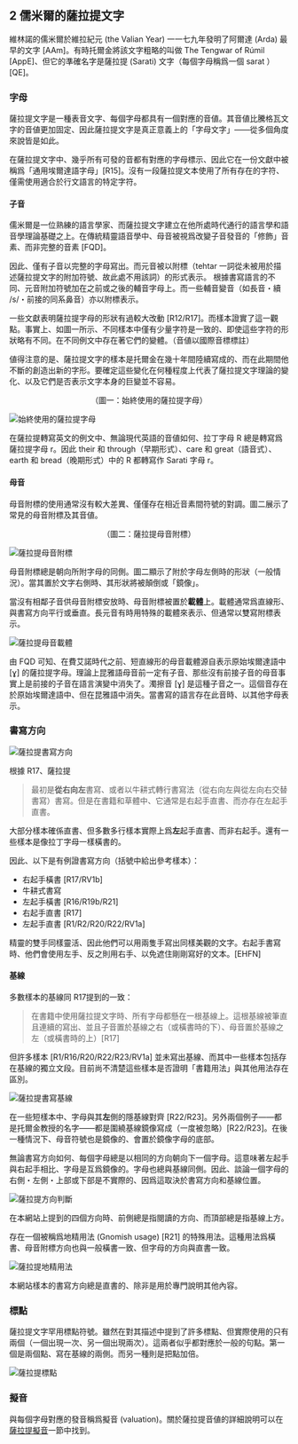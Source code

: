 ## 2 儒米爾的薩拉提文字

維林諾的儒米爾於維拉紀元 (the Valian Year) 一一七九年發明了阿爾達 (Arda) 最早的文字 [AAm]。有時托爾金將該文字粗略的叫做 The Tengwar of Rúmil [AppE]、但它的準確名字是薩拉提 (Sarati) 文字（每個字母稱爲一個 sarat ）[QE]。

### 字母

薩拉提文字是一種表音文字、每個字母都具有一個對應的音値。其音値比騰格瓦文字的音値更加固定、因此薩拉提文字是真正意義上的「字母文字」——從多個角度來說皆是如此。

在薩拉提文字中、幾乎所有可發的音都有對應的字母標示、因此它在一份文獻中被稱爲「通用埃爾達語字母」[R15]。沒有一段薩拉提文本使用了所有存在的字符、僅需使用適合於行文語言的特定字符。

#### 子音

儒米爾是一位熟練的語言學家、而薩拉提文字建立在他所處時代通行的語言學和語音學理論基礎之上。在傳統精靈語音學中、母音被視爲改變子音發音的「修飾」音素、而非完整的音素 [FQD]。

因此、僅有子音以完整的字母寫出。而元音被以附標（tehtar 一詞從未被用於描述薩拉提文字的附加符號、故此處不用該詞）的形式表示。 根據書寫語言的不同、元音附加符號加在之前或之後的輔音字母上。而一些輔音變音（如長音・續 /s/・前接的同系鼻音）亦以附標表示。

一些文獻表明薩拉提字母的形狀有過較大改動 [R12/R17]。而樣本證實了這一觀點。事實上、如圖一所示、不同樣本中僅有少量字符是一致的、即使這些字符的形狀略有不同。在不同例文中存在著它們的變體。（音値以國際音標標註）

値得注意的是、薩拉提文字的樣本是托爾金在幾十年間陸續寫成的、而在此期間他不斷的創造出新的字形。要確定這些變化在何種程度上代表了薩拉提文字理論的變化、以及它們是否表示文字本身的巨變並不容易。

<p align="center">（圖一：始終使用的薩拉提字母）</p>

![始終使用的薩拉提字母](.attachments/2-1.png) 

在薩拉提轉寫英文的例文中、無論現代英語的音値如何、拉丁字母 R 總是轉寫爲薩拉提字母 r。因此 their 和 through（早期形式）、care 和 great（語音式）、earth 和 bread（晚期形式）中的 R 都轉寫作 Sarati 字母 r。

#### 母音

母音附標的使用通常沒有較大差異、僅僅存在相近音素間符號的對調。圖二展示了常見的母音附標及其音値。

<p align="center">（圖二：薩拉提母音附標）</p>

![薩拉提母音附標](.attachments/2-2.png) 

母音附標總是朝向所附字母的同側。圖二顯示了附於字母左側時的形狀（一般情況）。當其置於文字右側時、其形狀將被顛倒或「鏡像」。

當沒有相鄰子音供母音附標安放時、母音附標被置於**載體**上。載體通常爲直線形、與書寫方向平行或垂直。長元音有時用特殊的載體來表示、但通常以雙寫附標表示。

![薩拉提母音載體](.attachments/2-3.png) 

由 FQD 可知、在費艾諾時代之前、短直線形的母音載體源自表示原始埃爾達語中 [ɣ] 的薩拉提字母。理論上昆雅語母音前一定有子音、那些沒有前接子音的母音事實上是前接的子音在語言演變中消失了。濁擦音 [ɣ] 是這種子音之一。這個音存在於原始埃爾達語中、但在昆雅語中消失。當書寫的語言存在此音時、以其他字母表示。

### 書寫方向

![薩拉提書寫方向](.attachments/2-4.png) 

根據 R17、薩拉提

> 最初是**從右向左**書寫、或者以牛耕式轉行書寫法（從右向左與從左向右交替書寫）書寫。但是在書籍和草體中、它通常是右起手直書、而亦存在左起手直書。

大部分樣本確係直書、但多數多行樣本實際上爲**左**起手直書、而非右起手。還有一些樣本是像拉丁字母一樣橫書的。

因此、以下是有例證書寫方向（括號中給出參考樣本）：

-	右起手橫書 [R17/RV1b]
-	牛耕式書寫
-	左起手橫書 [R16/R19b/R21]
-	右起手直書 [R17]
-	左起手直書 [R1/R2/R20/R22/RV1a]

精靈的雙手同樣靈活、因此他們可以用兩隻手寫出同樣美觀的文字。右起手書寫時、他們會使用左手、反之則用右手、以免遮住剛剛寫好的文本。[EHFN]

#### 基線

多數樣本的基線同 R17提到的一致：

> 在書籍中使用薩拉提文字時、所有字母都懸在一根基線上。這根基線被筆直且連續的寫出、並且子音置於基線之右（或橫書時的下）、母音置於基線之左（或橫書時的上）[R17]

但許多樣本 [R1/R16/R20/R22/R23/RV1a] 並未寫出基線、而其中一些樣本包括存在基線的獨立文段。目前尚不清楚這些樣本是否證明「書籍用法」與其他用法存在區別。

![薩拉提書寫基線](.attachments/2-5.png) 

在一些短樣本中、字母與其**左**側的隱基線對齊 [R22/R23]。另外兩個例子——都是托爾金教授的名字——都是圍繞基線鏡像寫成（一度被忽略）[R22/R23]。在後一種情況下、母音符號也是鏡像的、會置於鏡像字母的底部。

無論書寫方向如何、每個字母總是以相同的方向朝向下一個字母。這意味著左起手與右起手相比、字母是互爲鏡像的。字母也總與基線同側。因此、談論一個字母的右側・左側・上部或下部是不實際的、因爲這取決於書寫方向和基線位置。

![薩拉提方向判斷](.attachments/2-6.png) 

在本網站上提到的四個方向時、前側總是指閱讀的方向、而頂部總是指基線上方。

存在一個被稱爲地精用法 (Gnomish usage) [R21] 的特殊用法。這種用法爲橫書、母音附標方向也與一般橫書一致、但字母的方向與直書一致。

![薩拉提地精用法](.attachments/2-7.png) 

本網站樣本的書寫方向總是直書的、除非是用於專門說明其他內容。

### 標點

薩拉提文字罕用標點符號。雖然在對其描述中提到了許多標點、但實際使用的只有兩個（一個出現一次、另一個出現兩次）。這兩者似乎都對應於一般的句點。第一個是兩個點、寫在基線的兩側。而另一種則是把點加倍。

![薩拉提標點](.attachments/2-8.png) 

### 擬音

與每個字母對應的發音稱爲擬音 (valuation)。關於薩拉提音値的詳細說明可以在[薩拉提擬音](2.1.薩拉提擬音.md)一節中找到。